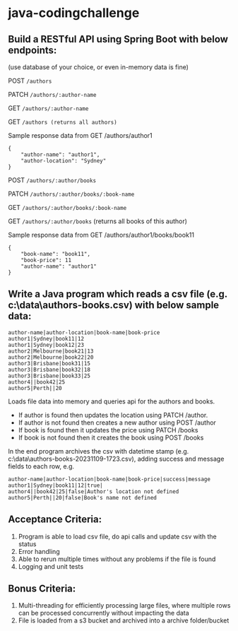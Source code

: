 # java-codingchallenge

## Build a RESTful API using Spring Boot with below endpoints:
(use database of your choice, or even in-memory data is fine)

POST `/authors`

PATCH `/authors/:author-name`

GET `/authors/:author-name`

GET `/authors (returns all authors)`

Sample response data from GET /authors/author1
```
{
	"author-name": "author1",
	"author-location": "Sydney"
}
```

POST `/authors/:author/books`

PATCH `/authors/:author/books/:book-name`

GET `/authors/:author/books/:book-name`

GET `/authors/:author/books` (returns all books of this author)

Sample response data from GET /authors/author1/books/book11
```
{
	"book-name": "book11",
	"book-price": 11
	"author-name": "author1"
}
```

## Write a Java program which reads a csv file (e.g. c:\data\authors-books.csv) with below sample data:

```
author-name|author-location|book-name|book-price
author1|Sydney|book11|12
author1|Sydney|book12|23
author2|Melbourne|book21|13
author2|Melbourne|book22|20
author3|Brisbane|book31|15
author3|Brisbane|book32|18
author3|Brisbane|book33|25
author4||book42|25
author5|Perth||20
```


Loads file data into memory and queries api for the authors and books.

- If author is found then updates the location using PATCH /author.
- If author is not found then creates a new author using POST /author
- If book is found then it updates the price using PATCH /books
- If book is not found then it creates the book using POST /books

In the end program archives the csv with datetime stamp (e.g. c:\data\authors-books-20231109-1723.csv), adding success and message fields to each row, e.g.

```
author-name|author-location|book-name|book-price|success|message
author1|Sydney|book11|12|true|
author4||book42|25|false|Author's location not defined
author5|Perth||20|false|Book's name not defined
```

## Acceptance Criteria:
1. Program is able to load csv file, do api calls and update csv with the status
2. Error handling
3. Able to rerun multiple times without any problems if the file is found
4. Logging and unit tests

## Bonus Criteria:
1. Multi-threading for efficiently processing large files, where multiple rows can be processed concurrently without impacting the data
2. File is loaded from a s3 bucket and archived into a archive folder/bucket
